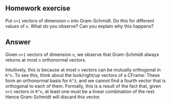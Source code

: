 ## Homework exercise
Put `n+1` vectors of dimension `n` into Gram-Schmidt. Do this for different values of `n`. What do you observe? Can you explain why this happens?

## Answer
Given `n+1` vectors of dimension `n`, we observe that Gram-Schmidt always returns at most `n` orthonormal vectors.

Intuitively, this is because at most `n` vectors can be mutually orthogonal in `R^n`. To see this, think about the look/right/up vectors of a CFrame: These form an orthonormal basis for `R^3`, and we cannot find a fourth vector that is orthogonal to each of them. Formally, this is a result of the fact that, given `n+1` vectors in `R^n`, at least one must be a linear combination of the rest. Hence Gram-Schmidt will discard this vector.
